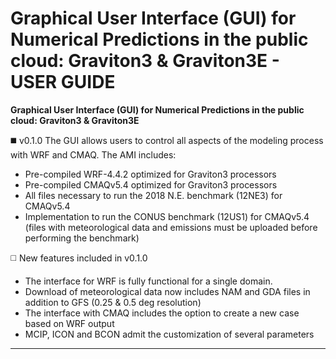 # Graphical User Interface (GUI) for Numerical Predictions in the public cloud: Graviton3 & Graviton3E - USER GUIDE

**Graphical User Interface (GUI) for Numerical Predictions in the public cloud: Graviton3 & Graviton3E**

:black_medium_square: v0.1.0
The GUI allows users to control all aspects of the modeling process with WRF and CMAQ.
The AMI includes:
+ Pre-compiled WRF-4.4.2 optimized for Graviton3 processors  
+ Pre-compiled CMAQv5.4 optimized for Graviton3 processors  
+ All files necessary to run the 2018 N.E. benchmark (12NE3) for CMAQv5.4
+ Implementation to run the CONUS benchmark (12US1) for CMAQv5.4 (files with meteorological data and emissions must be uploaded before performing the benchmark)

:white_medium_square: New features included in v0.1.0
+ The interface for WRF is fully functional for a single domain.
+ Download of meteorological data now includes NAM and GDA files in addition to GFS (0.25 & 0.5 deg resolution)
+ The interface with CMAQ includes the option to create a new case based on WRF output
+ MCIP, ICON and BCON admit the customization of several parameters

___________________________________________________________________________________________________________________________________________
